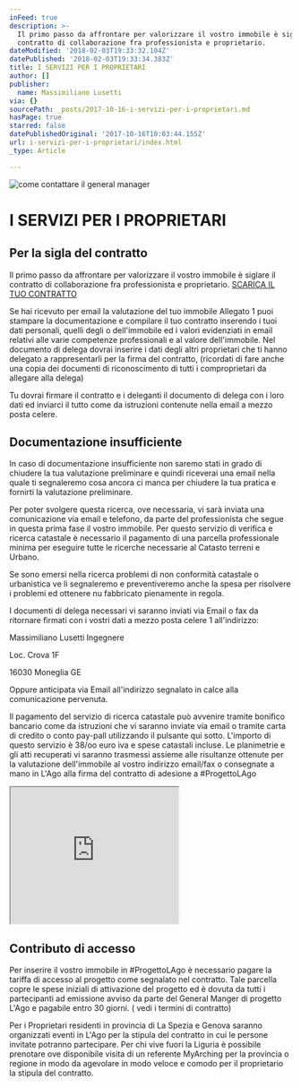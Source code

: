 ```yaml
---
inFeed: true
description: >-
  Il primo passo da affrontare per valorizzare il vostro immobile è siglare il
  contratto di collaborazione fra professionista e proprietario.
dateModified: '2018-02-03T19:33:32.104Z'
datePublished: '2018-02-03T19:33:34.383Z'
title: I SERVIZI PER I PROPRIETARI
author: []
publisher:
  name: Massimiliano Lusetti
via: {}
sourcePath: _posts/2017-10-16-i-servizi-per-i-proprietari.md
hasPage: true
starred: false
datePublishedOriginal: '2017-10-16T10:03:44.155Z'
url: i-servizi-per-i-proprietari/index.html
_type: Article

---
```

![come contattare il general manager](https://the-grid-user-content.s3-us-west-2.amazonaws.com/add32494-91d3-4f77-89a0-19ce9edc0725.jpg)

# I SERVIZI PER I PROPRIETARI

## Per la sigla del contratto

Il primo passo da affrontare per valorizzare il vostro immobile è siglare il contratto di collaborazione fra professionista e proprietario.
[SCARICA IL TUO CONTRATTO][0]

Se hai ricevuto per email la valutazione del tuo immobile Allegato 1 puoi stampare la documentazione e compilare il tuo contratto inserendo i tuoi dati personali, quelli degli o dell'immobile ed i valori evidenziati in email relativi alle varie competenze professionali e al valore dell'immobile. Nel documento di delega dovrai inserire i dati degli altri proprietari che ti hanno delegato a rappresentarli per la firma del contratto, (ricordati di fare anche una copia dei documenti di riconoscimento di tutti i comproprietari da allegare alla delega)

Tu dovrai firmare il contratto e i deleganti il documento di delega con i loro dati ed inviarci il tutto come da istruzioni contenute nella email a mezzo posta celere.

## Documentazione insufficiente

In caso di documentazione insufficiente non saremo stati in grado di chiudere la tua valutazione preliminare e quindi riceverai una email nella quale ti segnaleremo cosa ancora ci manca per chiudere la tua pratica e fornirti la valutazione preliminare.

Per poter svolgere questa ricerca, ove necessaria, vi sarà inviata una comunicazione via email e telefono, da parte del professionista che segue in questa prima fase il vostro immobile. Per questo servizio di verifica e ricerca catastale è necessario il pagamento di una parcella professionale minima per eseguire tutte le ricerche necessarie al Catasto terreni e Urbano.

Se sono emersi nella ricerca problemi di non conformità catastale o urbanistica ve li segnaleremo e preventiveremo anche la spesa per risolvere i problemi ed ottenere nu fabbricato pienamente in regola.

I documenti di delega necessari vi saranno inviati via Email o fax da ritornare firmati con i vostri dati a mezzo posta celere 1 all'indirizzo:

Massimiliano Lusetti Ingegnere

Loc. Crova 1F

16030 Moneglia GE

Oppure anticipata via Email all'indirizzo segnalato in calce alla comunicazione pervenuta.

Il pagamento del servizio di ricerca catastale può avvenire tramite bonifico bancario come da istruzioni che vi saranno inviate via email o tramite carta di credito o conto pay-pall utilizzando il pulsante qui sotto. L'importo di questo servizio è 38/oo euro iva e spese catastali incluse. Le planimetrie e gli atti recuperati vi saranno trasmessi assieme alle risultanze ottenute per la valutazione dell'immobile al vostro indirizzo email/fax o consegnate a mano in L'Ago alla firma del contratto di adesione a \#ProgettoLAgo

<iframe src="https://the-grid.github.io/ed-userhtml/?g=eJyNkdtKAzEQhu_7FEPuu9EbQekWSsFTi_RC9HLJJtnd0ZxIZt3uG_kevpjZliKKiJAhM4H5__kyi8ZHC0ISeleyjiikK86HYSiCGIMwhfSWyxbnNTo-6DrJyMBq6rwqWfCJGJCIraaSVeQDW84W6EJPQGPQWRCV0o6BEzZX0ioGb8L0Oa_SfC8Nyte_W7psoVVV90TeVfjVf3F_efu02V6vNs-rh58aaEWrGaQof2Py9YuWlA5oSNXdI88HeU1uiuw1Oj-s19X2pmixYVD7qHQs2dlpqNTXFjO5MBl7J8adMPDxDmimn_HKQxQB86Uhoeyjh6AjBNGKqPNbI2LCU-mdQaeLA4Btj4rfHP_NgDzvhgfca3Mce0BFXcnOGXQa246mNNvwaePL2SdQPa1O" height="244" style=""></iframe>

## Contributo di accesso

Per inserire il vostro immobile in \#ProgettoLAgo è necessario pagare la tariffa di accesso al progetto come segnalato nel contratto. Tale parcella copre le spese iniziali di attivazione del progetto ed è dovuta da tutti i partecipanti ad emissione avviso da parte del General Manger di progetto L'Ago e pagabile entro 30 giorni. ( vedi i termini di contratto)

Per i Proprietari residenti in provincia di La Spezia e Genova saranno organizzati eventi in L'Ago per la stipula del contratto in cui le persone invitate potranno partecipare. Per chi vive fuori la Liguria è possibile prenotare ove disponibile visita di un referente MyArching per la provincia o regione in modo da agevolare in modo veloce e comodo per il proprietario la stipula del contratto.

[0]: https://1drv.ms/f/s!AtM02Wu_Fo4oiTjNNekkJYJ13TLt
